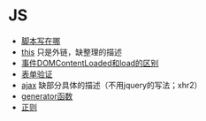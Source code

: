 # JS
* [脚本写在哪](place.md)
* [this](http://www.cnblogs.com/Wayou/p/all-this.html) 只是外链，缺整理的描述
* [事件DOMContentLoaded和load的区别](dom-content-loaded-vs-load.md)
* [表单验证](valid-input)
* [ajax](ajax.md) 缺部分具体的描述（不用jquery的写法；xhr2）
* [generator函数](generator)
* [正则](reg-reference.md)